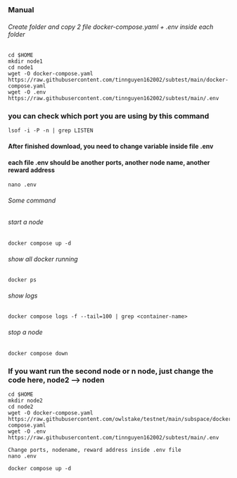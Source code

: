 ### Manual
###### Create folder and copy 2 file docker-compose.yaml + .env inside each folder
```
cd $HOME
mkdir node1
cd node1
wget -O docker-compose.yaml https://raw.githubusercontent.com/tinnguyen162002/subtest/main/docker-compose.yaml
wget -O .env https://raw.githubusercontent.com/tinnguyen162002/subtest/main/.env
```
### you can check which port you are using by this command
```
lsof -i -P -n | grep LISTEN
```
#### After finished download, you need to change variable inside file .env
#### each file .env should be another ports, another node name, another reward address
```
nano .env
```
###### Some command
###### start a node
```
docker compose up -d
```
###### show all docker running
```
docker ps
```
###### show logs
```
docker compose logs -f --tail=100 | grep <container-name>
```
###### stop a node
```
docker compose down
```

### If you want run the second node or n node, just change the code here, node2 --> noden
```
cd $HOME
mkdir node2
cd node2
wget -O docker-compose.yaml https://raw.githubusercontent.com/owlstake/testnet/main/subspace/docker-compose.yaml
wget -O .env https://raw.githubusercontent.com/tinnguyen162002/subtest/main/.env

Change ports, nodename, reward address inside .env file
nano .env

docker compose up -d
```
